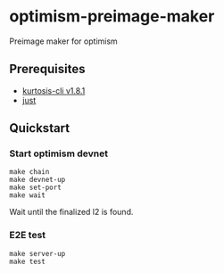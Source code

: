 # optimism-preimage-maker
Preimage maker for optimism

## Prerequisites
* [kurtosis-cli v1.8.1](https://docs.kurtosis.com/install-historical/)
* [just](https://github.com/casey/just)

## Quickstart

### Start optimism devnet
```
make chain
make devnet-up
make set-port
make wait
```

Wait until the finalized l2 is found. 

### E2E test

```
make server-up
make test
```
